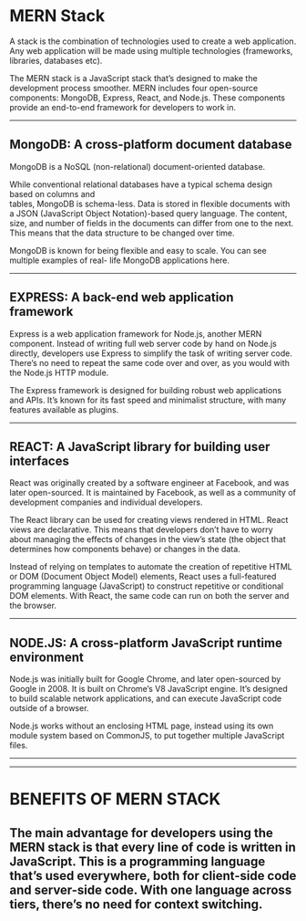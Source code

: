 # MERN Stack
A stack is the combination of technologies used to create a web application. Any web application will be made using multiple technologies (frameworks, libraries, databases etc).

The MERN stack is a JavaScript stack that’s designed to make the development process smoother. MERN includes four open-source components: MongoDB, Express, React, and Node.js. These components provide an end-to-end framework for developers to work in. 

---
## MongoDB: A cross-platform document database
   MongoDB is a NoSQL (non-relational) document-oriented database.

   While conventional relational databases have a typical schema design based on columns and  
   tables, MongoDB is schema-less. Data is stored in flexible documents with a JSON (JavaScript
   Object Notation)-based query language. The content, size, and number of fields in the documents
   can differ from one to the next. This means that the data structure to be changed over time.

   MongoDB is known for being flexible and easy to scale. You can see multiple examples of real-
   life MongoDB applications here.
   
---
## EXPRESS: A back-end web application framework
   Express is a web application framework for Node.js, another MERN component. Instead of writing
   full web server code by hand on Node.js directly, developers use Express to simplify the task
   of writing server code. There’s no need to repeat the same code over and over, as you would
   with the Node.js HTTP module.

   The Express framework is designed for building robust web applications and APIs. It’s known for
   its fast speed and minimalist structure, with many features available as plugins.
   
---
## REACT: A JavaScript library for building user interfaces
   React was originally created by a software engineer at Facebook, and was later open-sourced. It
   is maintained by Facebook, as well as a community of development companies and individual
   developers.
   
   The React library can be used for creating views rendered in HTML. React views are declarative.
   This means that developers don’t have to worry about managing the effects of changes in the
   view’s state (the object that determines how components behave) or changes in the data.

   Instead of relying on templates to automate the creation of repetitive HTML or DOM (Document
   Object Model) elements, React uses a full-featured programming language (JavaScript) to
   construct repetitive or conditional DOM elements.
   With React, the same code can run on both the server and the browser.
   
---
## NODE.JS: A cross-platform JavaScript runtime environment
   Node.js was initially built for Google Chrome, and later open-sourced by Google in 2008. It is
   built on Chrome’s V8 JavaScript engine. It’s designed to build scalable network applications,
   and can execute JavaScript code outside of a browser.

   Node.js works without an enclosing HTML page, instead using its own module system based on
   CommonJS, to put together multiple JavaScript files.
   
---
---

# BENEFITS OF MERN STACK
The main advantage for developers using the MERN stack is that every line of code is written in JavaScript. This is a programming language that’s used everywhere, both for client-side code and server-side code. With one language across tiers, there’s no need for context switching.
---


  
